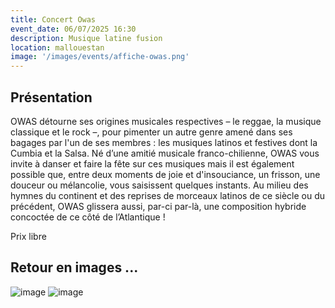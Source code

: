 ```yaml
---
title: Concert Owas
event_date: 06/07/2025 16:30
description: Musique latine fusion
location: mallouestan
image: '/images/events/affiche-owas.png'
---
```


## Présentation

OWAS détourne ses origines musicales respectives – le reggae, la musique classique et le rock –, pour pimenter un autre genre amené dans ses bagages par l'un de ses membres : les musiques latinos et festives dont la Cumbia et la Salsa.
Né d’une amitié musicale franco-chilienne, OWAS vous invite à danser et faire la fête sur ces musiques mais il est également possible que, entre deux moments de joie et d'insouciance, un frisson, une douceur ou mélancolie, vous saisissent quelques instants. Au milieu des hymnes du continent et des reprises de morceaux latinos de ce siècle ou du précédent, OWAS glissera aussi, par-ci par-là, une composition hybride concoctée de ce côté de l’Atlantique !

Prix libre

## Retour en images ...

![image](/images/events/owas1.jpg)
![image](/images/events/owas2.jpg)
















